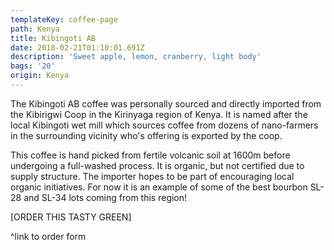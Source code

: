 ```yaml
---
templateKey: coffee-page
path: Kenya
title: Kibingoti AB
date: 2018-02-21T01:10:01.691Z
description: 'Sweet apple, lemon, cranberry, light body'
bags: '20'
origin: Kenya
---
```

The Kibingoti AB coffee was personally sourced and directly imported from the Kibirigwi Coop in the Kirinyaga region of Kenya. It is named after the local Kibingoti wet mill which sources coffee from dozens of nano-farmers in the surrounding vicinity who's offering is exported by the coop.

This coffee is hand picked from fertile volcanic soil at 1600m before undergoing a full-washed process. It is organic, but not certified due to supply structure. The importer hopes to be part of encouraging local organic initiatives. For now it is an example of some of the best bourbon SL-28 and SL-34 lots coming from this region!

\[ORDER THIS TASTY GREEN]

^link to order form
